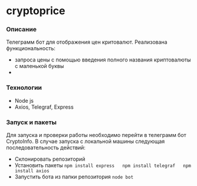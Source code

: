 # cryptoprice

### Описание
Телеграмм бот для отображения цен критовалют.
Реализована функциональность:
* запроса цены с помощью введения полного названия криптовалюты с маленькой буквы
* 

### Технологии
* Node js
* Axios, Telegraf, Express

### Запуск и пакеты

Для запуска и проверки работы необходимо перейти в телеграмм бот CryptoInfo. 
В случае запуска с локальной машины следующая последовательность действий:
* Склонировать репозиторий 
* Установить пакеты
`npm install express  
npm install telegraf  
npm install axios`  
* Запустить бота из папки репозитория 
`node bot`


